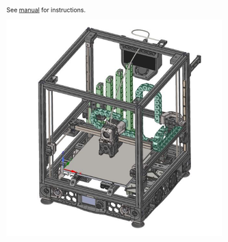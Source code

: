 See [manual](./PanzerChain2.4.pdf) for instructions.
<p align="center">
  <img src="Overview.JPG" width="600" title="hover text">
</p>